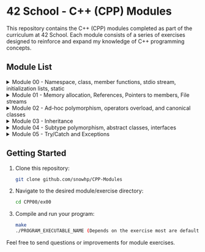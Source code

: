 # 42 School - C++ (CPP) Modules

This repository contains the C++ (CPP) modules completed as part of the curriculum at 42 School. Each module consists of a series of exercises designed to reinforce and expand my knowledge of C++ programming concepts.

## Module List

<details>
<summary>Module 00 - Namespace, class, member functions, stdio stream, initialization lists, static</summary>

- [ex00 - String manipulation and command-line argument handling](./CPP00/ex00/)
- [ex01 - Classes, Object instantiation, Basic I/O, String manipulation](./CPP00/ex01/)
- [ex02 - File recreation, C++ programming, Object-oriented design](./CPP00/ex02/)

**Resources:**
- **OOP in CPP:** [GeeksforGeeks](https://www.geeksforgeeks.org/object-oriented-programming-in-cpp/)
- **std::cin.getline() vs. std::cin:** [Stack Overflow](https://stackoverflow.com/questions/4745858/stdcin-getline-vs-stdcin)
- **atoi() in cpp strings:** [Stack Overflow](https://stackoverflow.com/questions/27640333/how-do-i-use-atoi-function-with-strings-in-c)
- **string.length() vs. string.size():** [Stack Overflow](https://stackoverflow.com/questions/31628940/which-is-faster-c-string-length-or-size)
- **Constructors in CPP:** [GeeksforGeeks](https://www.geeksforgeeks.org/constructors-c/)
- **Destructors in CPP:** [GeeksforGeeks](https://www.geeksforgeeks.org/destructors-c/)
- **C++: cin.getline - no instance of overload function:** [Stack Overflow](https://stackoverflow.com/questions/36459267/c-cin-getline-no-instance-of-overload-function)
- **C++ iomanip Library:** [YouTube](https://www.youtube.com/watch?v=JAEKyNfqm0A)

</details>

<details>
<summary>Module 01 - Memory allocation, References, Pointers to members, File streams</summary>

- [ex00 - Classes, Member Functions, Pointers, Memory Allocation (stack vs. heap), Destructors](./CPP01/ex00/)
- [ex01 - Arrays of Objects, Memory Allocation (array of objects), Object Initialization](./CPP01/ex01/)
- [ex02 - Pointers, References, Memory Addresses](./CPP01/ex02/)
- [ex03 - Composition, Aggregation, Object Relationships, Constructors, Setters](./CPP01/ex03/)
- [ex04 - File I/O, Content copy to new file, Error Handling](./CPP01/ex04/)
- [ex05 - Member Functions, Pointers to Member Functions, Enumeration, Logging](./CPP01/ex05/)
- [ex06 - Switch Statement, Filtering, Logging](./CPP01/ex06/)
  
  ### Resources
- **References in CPP:** [GeeksforGeeks](https://www.geeksforgeeks.org/references-in-c/)
- **Pointer to member functions:** [CodeGuru](https://www.codeguru.com/cplusplus/c-tutorial-pointer-to-member-function/)
- **C++ Pointers - GeeksforGeeks:** [GeeksforGeeks](https://www.geeksforgeeks.org/cpp-pointers/)
- **How to Read File Line by Line in C++:** [Medium](https://medium.com/@teamcode20233/how-to-read-file-line-by-line-in-c-a1d829f697c0)
- **C++ File Handling: How to Open, Write, Read, Close Files in C++:** [Guru99](https://www.guru99.com/cpp-file-read-write-open.html)
</details>
  
<details>
<summary>Module 02 - Ad-hoc polymorphism, operators overload, and canonical classes</summary>

- [ex00 - Fixed-point numbers, Orthodox Canonical Form](./CPP02/ex00/)
- [ex01 - Constructors (from int and float), Member Functions (toFloat, toInt), Operator Overloading](./CPP02/ex01/)
- [ex02 - Operator Overloading (Comparison, Arithmetic, Increment/Decrement), Static Member Functions (min, max)](./CPP02/ex02/)
- [ex03 - Binary Space Partitioning (BSP), Fixed-point arithmetic, Triangle Point Inclusion Test](./CPP02/ex03/)

  ### Resources
- **Introduction to Fixed Point Number Representation:** [CS61c Spring 2006](https://inst.eecs.berkeley.edu//~cs61c/sp06/handout/fixedpt.html)
- **Back To Basics! Fixed Point Numbers in C++:** [YouTube](https://www.youtube.com/watch?v=ZMsrZvBmQnU)
- **Understanding and Using Floating Point Numbers :** [Cprogramming](https://www.cprogramming.com/tutorial/floating_point/understanding_floating_point.html)
- **Printing floating point numbers - Cprogramming.com:** [Cprogramming.com](https://www.cprogramming.com/tutorial/floating_point/understanding_floating_point_printing.html)
- **Copy Constructor in C++ - GeeksforGeeks:** [GeeksforGeeks](https://www.geeksforgeeks.org/copy-constructor-in-cpp/)
- **Overloading the assignment operator - LearnCpp.com:** [LearnCpp.com](https://www.learncpp.com/cpp-tutorial/overloading-the-assignment-operator/?utm_content=cmp-true)
- **Floating and fixed point representation in C++:** [Medium](https://medium.com/@oumaimafisaoui/floating-and-fixed-point-representation-in-c-what-is-going-on-b71af54718a5)
- **Fixed Point Notation Basics :** [YouTube](https://www.youtube.com/watch?v=CONpWLc-tHA)
- **Decimal to Floating Point Conversion :** [YouTube](https://www.youtube.com/watch?v=ZrlQpzc61Vc)
- **IEEE 754 Standard for Floating Point Binary Arithmetic :** [YouTube](https://www.youtube.com/watch?v=RuKkePyo9zk)
- **OPERATORS and OPERATOR OVERLOADING in C++ :** [YouTube](https://www.youtube.com/watch?v=mS9755gF66w)
- **Overloading Increment and Decrement Operators in Postfix form :** [YouTube](https://www.youtube.com/watch?v=XJbA1AjW1zw)
- **Overloading ++ for both pre and post increment  :** [stackoverflow](https://stackoverflow.com/questions/15244094/overloading-for-both-pre-and-post-increment)
- **Check if a point lies inside a triangle :** [YouTube](https://www.youtube.com/watch?v=qObJQesvZUU)
</details>

<details>
<summary>Module 03 - Inheritance</summary>

- [ex00 - Class implementation](./CPP03ex00/)
- [ex01 - Inheritance, Constructors/Destructors Chaining, Overriding Member Functions](./CPP03/ex01/)
- [ex02 - Inheritance, Constructors/Destructors Chaining, Overriding Member Functions](./CPP03ex02/)
- [ex03 - Diamond Problem, Multiple Inheritance, Constructors/Destructors Chaining, Accessing Attributes and Member Functions from Parent Classes](./CPP03ex03/)

### Resources
- **Inheritance And Polymorphism:** [YouTube](https://www.youtube.com/watch?v=wrkkAOMp3Sw)
- **C++ What is class inheritance?:** [YouTube](https://www.youtube.com/watch?v=ptwZfAhI-kk)
- **Multiple Inheritance in C++:** [geeksforgeeks](https://www.geeksforgeeks.org/multiple-inheritance-in-c/)
- **Multiple Inheritance // Giving your classes multiple parents:** [YouTube](https://www.youtube.com/watch?v=JSBtx_f3WqM)
- **Multiple Inheritance Deep Dive:** [YouTube](https://www.youtube.com/watch?v=sswTE0u0r7g)
- **Hybrid Inheritance in C++ with Diamond Problem:** [YouTube](https://www.youtube.com/watch?v=DiUXoiOLZY0)
</details>

<details>
<summary>Module 04 - Subtype polymorphism, abstract classes, interfaces</summary>

- [ex00 - Polymorphism, Inheritance, Virtual Functions](./CPP04/ex00/)
- [ex01 - Memory Management, Deep Copy](./CPP04/ex01/)
- [ex02 - Abstract Classes](./CPP04/ex02/)
- [ex03 - Interfaces / Pure Abstract Classes](./CPP04/ex03/)

### Resources
- **Polymorphism in C++ | Compile time vs Run time Polymorphism:** [YouTube](https://www.youtube.com/watch?v=uc_Hr10cBBE)
- **C++ Subtype Polymorphism and Virtual Functions:** [YouTube](https://www.youtube.com/watch?v=avq_ITaqD-k)
- **Virtual Functions & Abstract Classes in C++:** [YouTube](https://www.youtube.com/watch?v=JU8DbwBvOWE)
- **Abstract Classes And Pure Virtual Functions:** [YouTube](https://www.youtube.com/watch?v=wE0_F4LpGVc)
- **Declare abstract class in c++:** [stackoverflow](https://stackoverflow.com/questions/43502488/declare-abstract-class-in-c)
- **C++ Programming/Classes/Abstract Classes/Pure Abstract Classes:** [Wikibooks](https://en.wikibooks.org/wiki/C++_Programming/Classes/Abstract_Classes/Pure_Abstract_Classes)
- **What is the difference between abstract class and pure abstract class in C++?:** [stackoverflow](https://stackoverflow.com/questions/15253642/what-is-the-difference-between-abstract-class-and-pure-abstract-class-in-c)
- **Interfaces in C++ (Pure Virtual Functions:** [YouTube](https://www.youtube.com/watch?v=UWAdd13EfM8)
- **Interfaces in C++ (Pure virtual functions):** [YouTube](https://www.youtube.com/watch?v=8USgOF7x0hM)
- **C++ Programming: Abstract and Interface Classes:** [YouTube](https://www.youtube.com/watch?v=GumbgtSUMMo)
- **Abstract Class vs Pure Abstract Class | Interface | OOP C++:** [YouTube](https://www.youtube.com/watch?v=BkrISFxSn-4)
- **What are Forward declarations in C++:** [geeksforgeeks](https://www.geeksforgeeks.org/what-are-forward-declarations-in-c/)
- **What are forward declarations in C++?:** [stackoverflow](https://stackoverflow.com/questions/4757565/what-are-forward-declarations-in-c)
- **C++ : How to copy / clone a STL List or Sub List:** [thispointer](https://thispointer.com/c-how-to-copy-clone-a-stl-list-or-sub-list/)
</details>

<details>
<summary>Module 05 - Try/Catch and Exceptions</summary>

- [ex00 - Exception handling, class design](./CPP05/ex00/)
- [ex01 - Exception handling, class design, member functions](./CPP05/ex01/)
- [ex02 - Abstract classes, inheritance, polymorphism, execution logic](./CPP05/ex02/)
- [ex03 - Factory method, class design, string manipulation](./CPP05/ex03/)

### Resources
- **Exception Handling - C++ Tutorial For Beginners** [NeuralNine](https://www.youtube.com/watch?v=5MI2N8yLdMI)
- **Throwing Exceptions in C++** [RollBar](https://rollbar.com/blog/error-exceptions-in-c/#)
- **Exception handling in C++ (How to handle errors in your program?)** [CodeBeauty](https://www.youtube.com/watch?v=kjEhqgmEiWY)
- **C++ Nested Try Catch statements | Re throwing Exceptions** [LearningLad](https://www.youtube.com/watch?v=UcT_sXaJF94)
- **How to Implement Custom Exceptions in  C++** [Rollbar Editorial Team](https://rollbar.com/blog/cpp-custom-exceptions/#)
- **std::exception** [cppreference](https://en.cppreference.com/w/cpp/error/exception)
- **Intermediate-Advanced C++ 3: Custom Exceptions** [Cave of Programming](https://www.youtube.com/watch?v=64HmWAH9Jvg)
- **How to Create a Random Number Generator in C++** [digitalocean](https://www.digitalocean.com/community/tutorials/random-number-generator-c-plus-plus)
- **C++ Files** [w3schools](https://www.w3schools.com/cpp/cpp_files.asp)
- **Is this really 50/50 chance?** [cplusplus](https://cplusplus.com/forum/beginner/48833/)
- **Declaring an array of functions inside a class** [stackoverflow](https://stackoverflow.com/questions/68666087/declaring-an-array-of-functions-inside-a-class)
- **Factory Method in C++, the Right Way** [medium](https://medium.com/@antwang/factory-method-in-c-the-right-way-e8c5f015fe39)
</details>

## Getting Started

1. Clone this repository:

    ```bash
    git clone github.com/snowhp/CPP-Modules
    ```

2. Navigate to the desired module/exercise directory:

    ```bash
    cd CPP00/ex00
    ```

3. Compile and run your program:

    ```bash
    make
    ./PROGRAM_EXECUTABLE_NAME (Depends on the exercise most are default [a.out] or the number of the exercise [ex00])
    ```

Feel free to send questions or improvements for module exercises.
